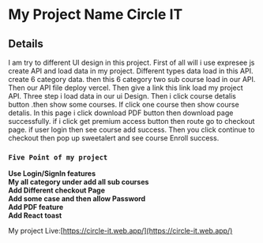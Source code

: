 # My Project Name Circle IT



## Details
I am try to different UI design in this project. First of all
will i use expresee js create API and load data in my project. Different types data load
in this API. create 6 category data. then this 6 category two sub course load in our API.
Then our API file deploy vercel. Then give a link this link load my project API. Three step i load data in our ui Design. Then i click course detalis button .then show some courses. If click one course then show course detalis. In this page i click download PDF button then download page successfully. 
if i click get premium access button then route go to checkout page. if user login then see course add success. Then you click continue to checkout then pop up sweetalert and see course Enroll success.

 ### `Five Point of my project`

**Use Login/SignIn features** \
**My all category under add all sub courses** \
**Add Different checkout Page** \
**Add some case and then allow Password** \
**Add PDF feature** \
**Add React toast** 

My project Live:[https://circle-it.web.app/](https://circle-it.web.app/)

